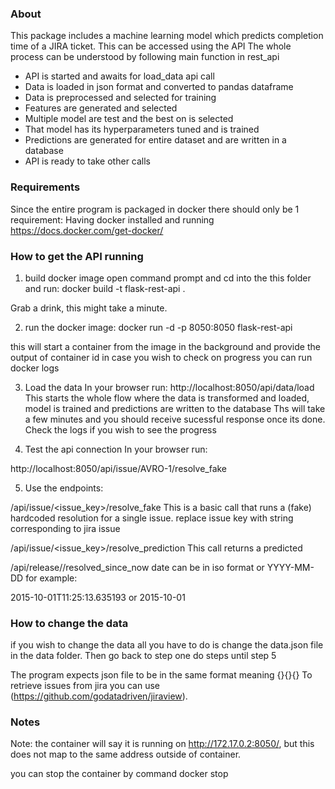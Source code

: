 ### About

This package includes a machine learning model which predicts completion time of a JIRA ticket.
This can be accessed using the API
The whole process can be understood by following main function in rest_api
- API is started and awaits for load_data api call
- Data is loaded in json format and converted to pandas dataframe
- Data is preprocessed and selected for training
- Features are generated and selected
- Multiple model are test and the best on is selected
- That model has its hyperparameters tuned and is trained
- Predictions are generated for entire dataset and are written in a database
- API is ready to take other calls

### Requirements
Since the entire program is packaged in docker there should only be 1 requirement:
Having docker installed and running 
https://docs.docker.com/get-docker/

### How to get the API running
1. build docker image
open command prompt and cd into the this folder and run: 
docker build -t flask-rest-api .

Grab a drink, this might take a minute.

2. run the docker image:
docker run -d -p 8050:8050 flask-rest-api

this will start a container from the image in the background and provide the output of container id
in case you wish to check on progress you can run
docker logs <containerID>

3. Load the data
In your browser run:
http://localhost:8050/api/data/load
This starts the whole flow where the data is transformed and loaded, model is trained and predictions are written to the database
Ths will take a few minutes and you should receive sucessful response once its done.
Check the logs if you wish to see the progress

4. Test the api connection
In your browser run:

http://localhost:8050/api/issue/AVRO-1/resolve_fake

5. Use the endpoints:

/api/issue/<issue_key>/resolve_fake
This is a basic call that runs a (fake) hardcoded resolution for a single issue.
replace issue key with string corresponding to jira issue

/api/issue/<issue_key>/resolve_prediction
This call returns a predicted 

/api/release/<date provided>/resolved_since_now
date can be in iso format or YYYY-MM-DD for example:

2015-10-01T11:25:13.635193
or
2015-10-01


### How to change the data
if you wish to change the data all you have to do is change the data.json file in the data folder.
Then go back to step one do steps until step 5

The program expects json file to be in the same format meaning {}{}{}
To retrieve issues from jira you can use 
(https://github.com/godatadriven/jiraview).

### Notes
Note: the container will say it is running on http://172.17.0.2:8050/, but this does not map to the same address outside of container.

you can stop the container by command
docker stop <containerID>